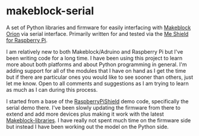 # makeblock-serial
A set of Python libraries and firmware for easily interfacing with [Makeblock Orion](http://learn.makeblock.cc/orion/) via serial interface. Primarily written for and tested via the [Me Shield for Raspberry Pi](http://learn.makeblock.cc/s4rpi/).

I am relatively new to both Makeblock/Adruino and Raspberry Pi but I've been writing code for a long time. I have been using this project to learn more about both platforms and about Python programming in general. I'm adding support for all of the modules that I have on hand as I get the time but if there are particular ones you would like to see sooner than others, just let me know. Open to all comments and suggestions as I am trying to learn as much as I can during this process.

I started from a base of the [RaspberryPiShield](https://github.com/Makeblock-official/RaspberryShield) demo code, specifically the serial demo there. I've been slowly updating the firmware from there to extend and add more devices plus making it work with the latest [Makeblock-libraries](https://github.com/Makeblock-official/Makeblock-Libraries). I have really not spent much time on the firmware side but instead I have been working out the model on the Python side.
